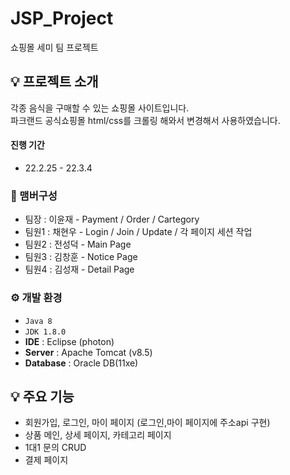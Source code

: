 # JSP_Project
쇼핑몰 세미 팀 프로젝트

## 💡 프로젝트 소개
각종 음식을 구매할 수 있는 쇼핑몰 사이트입니다.<br>
파크랜드 공식쇼핑몰 html/css를 크롤링 해와서 변경해서 사용하였습니다.
<br>

#### 진행 기간
* 22.2.25 - 22.3.4

### 🧙 맴버구성
 - 팀장  : 이윤재 - Payment / Order / Cartegory
 - 팀원1 : 채현우 - Login / Join / Update / 각 페이지 세션 작업
 - 팀원2 : 전성덕 - Main Page
 - 팀원3 : 김창훈 - Notice Page
 - 팀원4 : 김성재 - Detail Page

### ⚙️ 개발 환경
- `Java 8`
- `JDK 1.8.0`
- **IDE** : Eclipse (photon)
- **Server** : Apache Tomcat (v8.5)
- **Database** : Oracle DB(11xe)

## 💡 주요 기능
- 회원가입, 로그인, 마이 페이지 (로그인,마이 페이지에 주소api 구현)
- 상품 메인, 상세 페이지, 카테고리 페이지
- 1대1 문의 CRUD
- 결제 페이지
